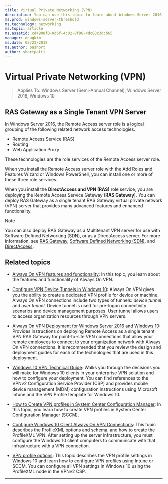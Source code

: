 ```yaml
---
title: Virtual Private Networking (VPN)
description: You can use this topic to learn about Windows Server 2016 and Windows 10 VPN features and functionality.
ms.prod: windows-server-threshold
ms.technology: networking
ms.topic: article
ms.assetid: cd4908f0-0d6f-4c02-8f98-4dc88c3dcb65
manager: dougkim
ms.date: 05/23/2018
ms.author: pashort
author: shortpatti
---
```


# Virtual Private Networking \(VPN\)

>Applies To: Windows Server (Semi-Annual Channel), Windows Server 2016, Windows 10

## RAS Gateway as a Single Tenant VPN Server

In Windows Server 2016, the Remote Access server role is a logical grouping of the following related network access technologies.

- Remote Access Service (RAS)
- Routing
- Web Application Proxy

These technologies are the role services of the Remote Access server role.

When you install the Remote Access server role with the Add Roles and Features Wizard or Windows PowerShell, you can install one or more of these three role services.

When you install the **DirectAccess and VPN (RAS)** role service, you are deploying the Remote Access Service Gateway \(**RAS Gateway**\). You can deploy RAS Gateway as a single tenant RAS Gateway virtual private network \(VPN\) server that provides many advanced features and enhanced functionality.

>[!NOTE]
>You can also deploy RAS Gateway as a Multitenant VPN server for use with Software Defined Networking \(SDN\), or as a DirectAccess server. For more information, see [RAS Gateway](https://docs.microsoft.com/windows-server/remote/remote-access/ras-gateway/ras-gateway), [Software Defined Networking (SDN)](https://docs.microsoft.com/windows-server/networking/sdn/software-defined-networking), and [DirectAccess](https://docs.microsoft.com/windows-server/remote/remote-access/directaccess/directaccess).

## Related topics
- [Always On VPN features and functionality](vpn-map-da.md): In this topic, you learn about the features and functionality of Always On VPN. 

- [Configure VPN Device Tunnels in Windows 10](vpn-device-tunnel-config.md): Always On VPN gives you the ability to create a dedicated VPN profile for device or machine. Always On VPN connections include two types of tunnels: _device tunnel_ and _user tunnel_. Device tunnel is used for pre-logon connectivity scenarios and device management purposes. User tunnel allows users to access organization resources through VPN servers.

- [Always On VPN Deployment for Windows Server 2016 and Windows 10](always-on-vpn/deploy/always-on-vpn-deploy.md): Provides instructions on deploying Remote Access as a single tenant VPN RAS Gateway for point\-to\-site VPN connections that allow your remote employees to connect to your organization network with Always On VPN connections. It is recommended that you review the design and deployment guides for each of the technologies that are used in this deployment.

- [Windows 10 VPN Technical Guide](https://docs.microsoft.com/windows/access-protection/vpn/vpn-guide): Walks you through the decisions you will make for Windows 10 clients in your enterprise VPN solution and how to configure your deployment. You can find references to the VPNv2 Configuration Service Provider (CSP) and provides mobile device management (MDM) configuration instructions using Microsoft Intune and the VPN Profile template for Windows 10.

- [How to Create VPN profiles in System Center Configuration Manager](https://docs.microsoft.com/sccm/protect/deploy-use/create-vpn-profiles): In this topic, you learn how to create VPN profiles in System Center Configuration Manager (SCCM).

- [Configure Windows 10 Client Always On VPN Connections](https://docs.microsoft.com/windows-server/remote/remote-access/vpn/always-on-vpn/deploy/vpn-deploy-client-vpn-connections): This topic describes the ProfileXML options and schema, and how to create the ProfileXML VPN. After setting up the server infrastructure, you must configure the Windows 10 client computers to communicate with that infrastructure with a VPN connection. 

- [VPN profile options](https://docs.microsoft.com/windows/access-protection/vpn/vpn-profile-options): This topic describes the VPN profile settings in Windows 10 and learn how to configure VPN profiles using Intune or SCCM. You can configure all VPN settings in Windows 10 using the ProfileXML node in the VPNv2 CSP.

---